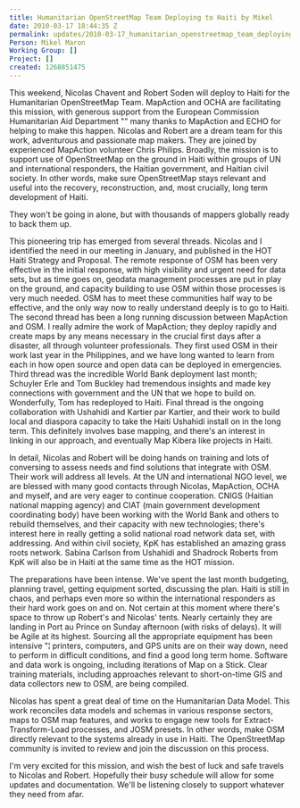 ```yaml
---
title: Humanitarian OpenStreetMap Team Deploying to Haiti by Mikel
date: 2010-03-17 18:44:35 Z
permalink: updates/2010-03-17_humanitarian_openstreetmap_team_deploying_to_haiti_by_mikel
Person: Mikel Maron
Working Group: []
Project: []
created: 1268851475
---
```


<p>This weekend, Nicolas Chavent and Robert Soden will deploy to Haiti for the Humanitarian OpenStreetMap Team. MapAction and OCHA are facilitating this mission, with generous support from the European Commission Humanitarian Aid Department "” many thanks to MapAction and ECHO for helping to make this happen. Nicolas and Robert are a dream team for this work, adventurous and passionate map makers. They are joined by experienced MapAction volunteer Chris Philips. Broadly, the mission is to support use of OpenStreetMap on the ground in Haiti within groups of UN and international responders, the Haitian government, and Haitian civil society. In other words, make sure OpenStreetMap stays relevant and useful into the recovery, reconstruction, and, most crucially, long term development of Haiti.</p><p>They won't be going in alone, but with thousands of mappers globally ready to back them up.</p><p>This pioneering trip has emerged from several threads. Nicolas and I identified the need in our meeting in January, and published in the HOT Haiti Strategy and Proposal. The remote response of OSM has been very effective in the initial response, with high visibility and urgent need for data sets, but as time goes on, geodata management processes are put in play on the ground, and capacity building to use OSM within those processes is very much needed. OSM has to meet these communities half way to be effective, and the only way now to really understand deeply is to go to Haiti. The second thread has been a long running discussion between MapAction and OSM. I really admire the work of MapAction; they deploy rapidly and create maps by any means necessary in the crucial first days after a disaster, all through volunteer professionals. They first used OSM in their work last year in the Philippines, and we have long wanted to learn from each in how open source and open data can be deployed in emergencies. Third thread was the incredible World Bank deployment last month; Schuyler Erle and Tom Buckley had tremendous insights and made key connections with government and the UN that we hope to build on. Wonderfully, Tom has redeployed to Haiti. Final thread is the ongoing collaboration with Ushahidi and Kartier par Kartier, and their work to build local and diaspora capacity to take the Haiti Ushahidi install on in the long term. This definitely involves base mapping, and there's an interest in linking in our approach, and eventually Map Kibera like projects in Haiti.</p><p>In detail, Nicolas and Robert will be doing hands on training and lots of conversing to assess needs and find solutions that integrate with OSM. Their work will address all levels. At the UN and international NGO level, we are blessed with many good contacts through Nicolas, MapAction, OCHA and myself, and are very eager to continue cooperation. CNIGS (Haitian national mapping agency) and CIAT (main government development coordinating body) have been working with the World Bank and others to rebuild themselves, and their capacity with new technologies; there's interest here in really getting a solid national road network data set, with addressing. And within civil society, KpK has established an amazing grass roots network. Sabina Carlson from Ushahidi and Shadrock Roberts from KpK will also be in Haiti at the same time as the HOT mission.</p><p>The preparations have been intense. We've spent the last month budgeting, planning travel, getting equipment sorted, discussing the plan. Haiti is still in chaos, and perhaps even more so within the international responders as their hard work goes on and on. Not certain at this moment where there's space to throw up Robert's and Nicolas' tents. Nearly certainly they are landing in Port au Prince on Sunday afternoon (with risks of delays). It will be Agile at its highest. Sourcing all the appropriate equipment has been intensive "¦ printers, computers, and GPS units are on their way down, need to perform in difficult conditions, and find a good long term home. Software and data work is ongoing, including iterations of Map on a Stick. Clear training materials, including approaches relevant to short-on-time GIS and data collectors new to OSM, are being compiled.</p><p>Nicolas has spent a great deal of time on the Humanitarian Data Model. This work reconciles data models and schemas in various response sectors, maps to OSM map features, and works to engage new tools for Extract-Transform-Load processes, and JOSM presets. In other words, make OSM directly relevant to the systems already in use in Haiti. The OpenStreetMap community is invited to review and join the discussion on this process.</p><p>I'm very excited for this mission, and wish the best of luck and safe travels to Nicolas and Robert. Hopefully their busy schedule will allow for some updates and documentation. We'll be listening closely to support whatever they need from afar.</p>
